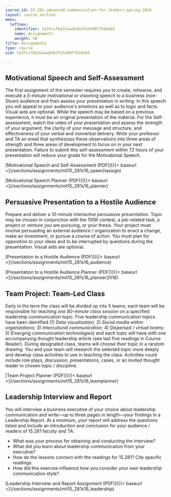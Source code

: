 ```yaml
---
course_id: 15-281-advanced-communication-for-leaders-spring-2016
layout: course_section
menu:
  leftnav:
    identifier: 5a37ccf6a32aaab5b3fa5e00f7b10eb5
    name: Assignments
    weight: 50
title: Assignments
type: course
uid: 5a37ccf6a32aaab5b3fa5e00f7b10eb5

---
```


**Motivational Speech and Self-Assessment**
-------------------------------------------

The first assignment of the semester requires you to create, rehearse, and execute a _5-minute_ motivational or visioning speech to a business (non-Sloan) audience and then assess your presentation in writing. In this speech you will appeal to your audience's emotions as well as to logic and facts. Visual aids are optional. While the speech may be based on a previous experience, it must be an original presentation of the material. For the Self-assessment, watch the video of your presentation and assess the strength of your argument, the clarity of your message and structure, and effectiveness of your verbal and nonverbal delivery. Write your professor and TA an email that synthesizes these observations into three areas of strength and three areas of development to focus on in your next presentation. Failure to submit this self-assessment within 72 hours of your presentation will reduce your grade for the Motivational Speech.

[Motivational Speech and Self-Assessment (PDF)]({{< baseurl >}}/sections/assignments/mit15_281s16_speechassign)

[Motivational Speech Planner (PDF)]({{< baseurl >}}/sections/assignments/mit15_281s16_planner)

**Persuasive Presentation to a Hostile Audience**
-------------------------------------------------

Prepare and deliver a _10-minute interactive persuasive presentation_. Topic may be chosen in conjunction with the 100K contest, a job-related task, a project or venture you are pursuing, or your thesis. Your project must involve persuading an external audience / organization to enact a change, make an investment, or pursue a course of action. You must plan for opposition to your ideas and to be interrupted by questions during the presentation. Visual aids are optional.

[Presentation to a Hostile Audience (PDF)]({{< baseurl >}}/sections/assignments/mit15_281s16_audience)

[Presentation to a Hostile Audience Planner (PDF)]({{< baseurl >}}/sections/assignments/mit15_281s16_planner2016)

**Team Project: Team-Led Class**
--------------------------------

Early in the term the class will be divided up into 5 teams; each team will be responsible for teaching _one 80-minute class session_ on a specified leadership communication topic. Five leadership communication topics have been identified (1) _Data visualization;_ 2) _Social media within organizations;_ 3) _Intercultural communication;_ 4) _Dispersed / virtual teams;_ 5) _Emerging communication technologies_) and each topic will have with one accompanying thought leadership article (see last five readings in Course Reader). During designated class, teams will choose their topic in a random drawing. You and your team will research the selected topic more deeply and develop class activities to use in teaching the class. Activities could include role plays, discussion, presentations, cases, or an invited thought leader in chosen topic / discipline.

[Team Project Planner (PDF)]({{< baseurl >}}/sections/assignments/mit15_281s16_teamplanner)

**Leadership Interview and Report**
-----------------------------------

You will interview a business executive of your choice about leadership communication and write—up to three pages in length—your findings in a Leadership Report. At a minimum, your report will address the questions listed and include an introduction and conclusion for your audience / readers of 15.281 faculty and TA.

*   What was your process for obtaining and conducting the interview?
*   What did you learn about leadership communication from your executive?
*   How do the lessons connect with the readings for 15.281? Cite specific readings.
*   How did this exercise influence how you consider your own leadership communication style?

[Leadership Interview and Report Assignment (PDF)]({{< baseurl >}}/sections/assignments/mit15_281s16_leadership)